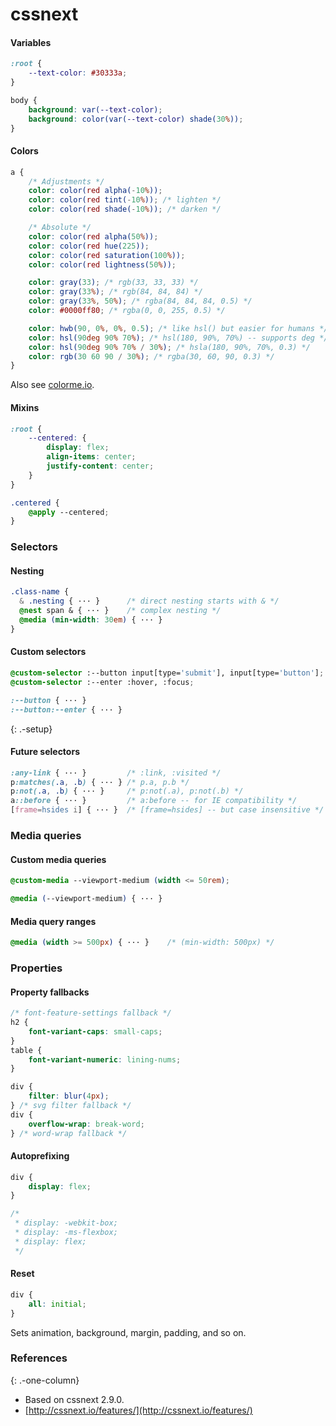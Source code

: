 # cssnext

#### Variables

```scss
:root {
    --text-color: #30333a;
}
```

```scss
body {
    background: var(--text-color);
    background: color(var(--text-color) shade(30%));
}
```

#### Colors

```scss
a {
    /* Adjustments */
    color: color(red alpha(-10%));
    color: color(red tint(-10%)); /* lighten */
    color: color(red shade(-10%)); /* darken */

    /* Absolute */
    color: color(red alpha(50%));
    color: color(red hue(225));
    color: color(red saturation(100%));
    color: color(red lightness(50%));

    color: gray(33); /* rgb(33, 33, 33) */
    color: gray(33%); /* rgb(84, 84, 84) */
    color: gray(33%, 50%); /* rgba(84, 84, 84, 0.5) */
    color: #0000ff80; /* rgba(0, 0, 255, 0.5) */

    color: hwb(90, 0%, 0%, 0.5); /* like hsl() but easier for humans */
    color: hsl(90deg 90% 70%); /* hsl(180, 90%, 70%) -- supports deg */
    color: hsl(90deg 90% 70% / 30%); /* hsla(180, 90%, 70%, 0.3) */
    color: rgb(30 60 90 / 30%); /* rgba(30, 60, 90, 0.3) */
}
```

Also see [colorme.io](http://colorme.io).

#### Mixins

```scss
:root {
    --centered: {
        display: flex;
        align-items: center;
        justify-content: center;
    }
}

.centered {
    @apply --centered;
}
```

### Selectors

#### Nesting

```scss
.class-name {
  & .nesting { ··· }      /* direct nesting starts with & */
  @nest span & { ··· }    /* complex nesting */
  @media (min-width: 30em) { ··· }
}
```

#### Custom selectors

```scss
@custom-selector :--button input[type='submit'], input[type='button'];
@custom-selector :--enter :hover, :focus;
```

```scss
:--button { ··· }
:--button:--enter { ··· }
```

{: .-setup}

#### Future selectors

```scss
:any-link { ··· }         /* :link, :visited */
p:matches(.a, .b) { ··· } /* p.a, p.b */
p:not(.a, .b) { ··· }     /* p:not(.a), p:not(.b) */
a::before { ··· }         /* a:before -- for IE compatibility */
[frame=hsides i] { ··· }  /* [frame=hsides] -- but case insensitive */
```

### Media queries

#### Custom media queries

```scss
@custom-media --viewport-medium (width <= 50rem);
```

```scss
@media (--viewport-medium) { ··· }
```

#### Media query ranges

```scss
@media (width >= 500px) { ··· }    /* (min-width: 500px) */
```

### Properties

#### Property fallbacks

```scss
/* font-feature-settings fallback */
h2 {
    font-variant-caps: small-caps;
}
table {
    font-variant-numeric: lining-nums;
}
```

```scss
div {
    filter: blur(4px);
} /* svg filter fallback */
div {
    overflow-wrap: break-word;
} /* word-wrap fallback */
```

#### Autoprefixing

```scss
div {
    display: flex;
}
```

```scss
/*
 * display: -webkit-box;
 * display: -ms-flexbox;
 * display: flex;
 */
```

#### Reset

```scss
div {
    all: initial;
}
```

Sets animation, background, margin, padding, and so on.

### References

{: .-one-column}

-   Based on cssnext 2.9.0.
-   [http://cssnext.io/features/](http://cssnext.io/features/)
